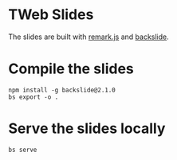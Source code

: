 # TWeb Slides

The slides are built with [remark.js](https://github.com/gnab/remark) and [backslide](https://github.com/sinedied/backslide).

# Compile the slides

```
npm install -g backslide@2.1.0
bs export -o .
```

# Serve the slides locally

```
bs serve
```